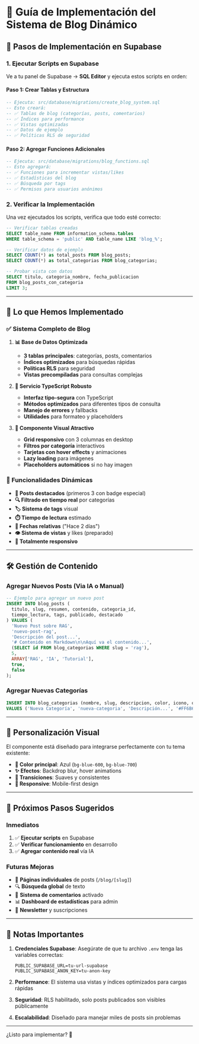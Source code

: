 # 📝 Guía de Implementación del Sistema de Blog Dinámico

## 🚀 Pasos de Implementación en Supabase

### 1. **Ejecutar Scripts en Supabase**

Ve a tu panel de Supabase → **SQL Editor** y ejecuta estos scripts en orden:

#### **Paso 1: Crear Tablas y Estructura**

```sql
-- Ejecuta: src/database/migrations/create_blog_system.sql
-- Esto creará:
-- ✅ Tablas de blog (categorías, posts, comentarios)
-- ✅ Índices para performance
-- ✅ Vistas optimizadas
-- ✅ Datos de ejemplo
-- ✅ Políticas RLS de seguridad
```

#### **Paso 2: Agregar Funciones Adicionales**

```sql
-- Ejecuta: src/database/migrations/blog_functions.sql
-- Esto agregará:
-- ✅ Funciones para incrementar vistas/likes
-- ✅ Estadísticas del blog
-- ✅ Búsqueda por tags
-- ✅ Permisos para usuarios anónimos
```

### 2. **Verificar la Implementación**

Una vez ejecutados los scripts, verifica que todo esté correcto:

```sql
-- Verificar tablas creadas
SELECT table_name FROM information_schema.tables
WHERE table_schema = 'public' AND table_name LIKE 'blog_%';

-- Verificar datos de ejemplo
SELECT COUNT(*) as total_posts FROM blog_posts;
SELECT COUNT(*) as total_categorias FROM blog_categorias;

-- Probar vista con datos
SELECT titulo, categoria_nombre, fecha_publicacion
FROM blog_posts_con_categoria
LIMIT 3;
```

---

## 🎯 Lo que Hemos Implementado

### **✅ Sistema Completo de Blog**

1. **📊 Base de Datos Optimizada**

   - **3 tablas principales**: categorías, posts, comentarios
   - **Índices optimizados** para búsquedas rápidas
   - **Políticas RLS** para seguridad
   - **Vistas precompiladas** para consultas complejas

2. **🔧 Servicio TypeScript Robusto**

   - **Interfaz tipo-segura** con TypeScript
   - **Métodos optimizados** para diferentes tipos de consulta
   - **Manejo de errores** y fallbacks
   - **Utilidades** para formateo y placeholders

3. **🎨 Componente Visual Atractivo**
   - **Grid responsivo** con 3 columnas en desktop
   - **Filtros por categoría** interactivos
   - **Tarjetas con hover effects** y animaciones
   - **Lazy loading** para imágenes
   - **Placeholders automáticos** si no hay imagen

### **🚀 Funcionalidades Dinámicas**

- **📖 Posts destacados** (primeros 3 con badge especial)
- **🔍 Filtrado en tiempo real** por categorías
- **🏷️ Sistema de tags** visual
- **⏱️ Tiempo de lectura** estimado
- **📅 Fechas relativas** ("Hace 2 días")
- **👁️ Sistema de vistas** y likes (preparado)
- **📱 Totalmente responsivo**

---

## 🛠️ Gestión de Contenido

### **Agregar Nuevos Posts (Via IA o Manual)**

```sql
-- Ejemplo para agregar un nuevo post
INSERT INTO blog_posts (
  titulo, slug, resumen, contenido, categoria_id,
  tiempo_lectura, tags, publicado, destacado
) VALUES (
  'Nuevo Post sobre RAG',
  'nuevo-post-rag',
  'Descripción del post...',
  '# Contenido en Markdown\n\nAquí va el contenido...',
  (SELECT id FROM blog_categorias WHERE slug = 'rag'),
  5,
  ARRAY['RAG', 'IA', 'Tutorial'],
  true,
  false
);
```

### **Agregar Nuevas Categorías**

```sql
INSERT INTO blog_categorias (nombre, slug, descripcion, color, icono, orden)
VALUES ('Nueva Categoría', 'nueva-categoria', 'Descripción...', '#FF6B6B', '🚀', 6);
```

---

## 🎨 Personalización Visual

El componente está diseñado para integrarse perfectamente con tu tema existente:

- **🎯 Color principal**: Azul (`bg-blue-600`, `bg-blue-700`)
- **✨ Efectos**: Backdrop blur, hover animations
- **🔄 Transiciones**: Suaves y consistentes
- **📱 Responsive**: Mobile-first design

---

## 🔄 Próximos Pasos Sugeridos

### **Inmediatos**

1. ✅ **Ejecutar scripts** en Supabase
2. ✅ **Verificar funcionamiento** en desarrollo
3. ✅ **Agregar contenido real** vía IA

### **Futuras Mejoras**

- 📄 **Páginas individuales** de posts (`/blog/[slug]`)
- 🔍 **Búsqueda global** de texto
- 💬 **Sistema de comentarios** activado
- 📊 **Dashboard de estadísticas** para admin
- 🔔 **Newsletter** y suscripciones

---

## 🚨 Notas Importantes

1. **Credenciales Supabase**: Asegúrate de que tu archivo `.env` tenga las variables correctas:

   ```
   PUBLIC_SUPABASE_URL=tu-url-supabase
   PUBLIC_SUPABASE_ANON_KEY=tu-anon-key
   ```

2. **Performance**: El sistema usa vistas y índices optimizados para cargas rápidas

3. **Seguridad**: RLS habilitado, solo posts publicados son visibles públicamente

4. **Escalabilidad**: Diseñado para manejar miles de posts sin problemas

---

¿Listo para implementar? 🚀
